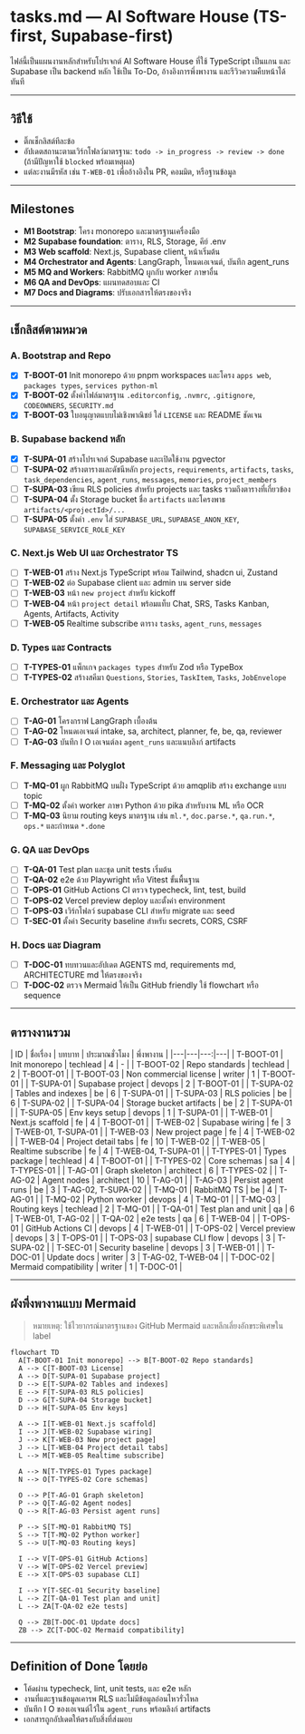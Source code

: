# tasks.md — AI Software House (TS-first, Supabase-first)

ไฟล์นี้เป็นแผนงานหลักสำหรับโปรเจกต์ AI Software House ที่ใช้ TypeScript เป็นแกน และ Supabase เป็น backend หลัก
ใช้เป็น To-Do, อ้างอิงการพึ่งพางาน และรีวิวความคืบหน้าได้ทันที

---

## วิธีใช้
- ติ๊กเช็กลิสต์ทีละข้อ
- อัปเดตสถานะตามเวิร์กโฟลว์มาตรฐาน: `todo -> in_progress -> review -> done` (ถ้ามีปัญหาใช้ `blocked` พร้อมเหตุผล)
- แต่ละงานมีรหัส เช่น `T-WEB-01` เพื่ออ้างอิงใน PR, คอมมิต, หรือฐานข้อมูล

---

## Milestones
- **M1 Bootstrap**: โครง monorepo และมาตรฐานเครื่องมือ
- **M2 Supabase foundation**: ตาราง, RLS, Storage, คีย์ .env
- **M3 Web scaffold**: Next.js, Supabase client, หน้าเริ่มต้น
- **M4 Orchestrator and Agents**: LangGraph, โหนดเอเจนต์, บันทึก agent_runs
- **M5 MQ and Workers**: RabbitMQ ผูกกับ worker ภาษาอื่น
- **M6 QA and DevOps**: แผนทดสอบและ CI
- **M7 Docs and Diagrams**: ปรับเอกสารให้ตรงของจริง

---

## เช็กลิสต์ตามหมวด

### A. Bootstrap and Repo
- [x] **T-BOOT-01** Init monorepo ด้วย pnpm workspaces และโครง `apps web`, `packages types`, `services python-ml`
- [x] **T-BOOT-02** ตั้งค่าไฟล์มาตรฐาน `.editorconfig`, `.nvmrc`, `.gitignore`, `CODEOWNERS`, `SECURITY.md`
- [x] **T-BOOT-03** ใบอนุญาตแบบไม่เชิงพาณิชย์ ใส่ `LICENSE` และ README ชัดเจน

### B. Supabase backend หลัก
- [x] **T-SUPA-01** สร้างโปรเจกต์ Supabase และเปิดใช้งาน pgvector
- [ ] **T-SUPA-02** สร้างตารางและดัชนีหลัก `projects`, `requirements`, `artifacts`, `tasks`, `task_dependencies`, `agent_runs`, `messages`, `memories`, `project_members`
- [ ] **T-SUPA-03** เขียน RLS policies สำหรับ projects และ tasks รวมถึงตารางที่เกี่ยวข้อง
- [ ] **T-SUPA-04** ตั้ง Storage bucket ชื่อ `artifacts` และโครงพาธ `artifacts/<projectId>/...`
- [ ] **T-SUPA-05** ตั้งค่า `.env` ใส่ `SUPABASE_URL`, `SUPABASE_ANON_KEY`, `SUPABASE_SERVICE_ROLE_KEY`

### C. Next.js Web UI และ Orchestrator TS
- [ ] **T-WEB-01** สร้าง Next.js TypeScript พร้อม Tailwind, shadcn ui, Zustand
- [ ] **T-WEB-02** ต่อ Supabase client และ admin บน server side
- [ ] **T-WEB-03** หน้า `new project` สำหรับ kickoff
- [ ] **T-WEB-04** หน้า `project detail` พร้อมแท็บ Chat, SRS, Tasks Kanban, Agents, Artifacts, Activity
- [ ] **T-WEB-05** Realtime subscribe ตาราง `tasks`, `agent_runs`, `messages`

### D. Types และ Contracts
- [ ] **T-TYPES-01** แพ็กเกจ `packages types` สำหรับ Zod หรือ TypeBox
- [ ] **T-TYPES-02** สร้างสคีมา `Questions`, `Stories`, `TaskItem`, `Tasks`, `JobEnvelope`

### E. Orchestrator และ Agents
- [ ] **T-AG-01** โครงกราฟ LangGraph เบื้องต้น
- [ ] **T-AG-02** โหนดเอเจนต์ intake, sa, architect, planner, fe, be, qa, reviewer
- [ ] **T-AG-03** บันทึก I O เอเจนต์ลง `agent_runs` และแนบลิงก์ artifacts

### F. Messaging และ Polyglot
- [ ] **T-MQ-01** ผูก RabbitMQ บนฝั่ง TypeScript ด้วย amqplib สร้าง exchange แบบ topic
- [ ] **T-MQ-02** ตั้งค่า worker ภาษา Python ด้วย pika สำหรับงาน ML หรือ OCR
- [ ] **T-MQ-03** นิยาม routing keys มาตรฐาน เช่น `ml.*`, `doc.parse.*`, `qa.run.*`, `ops.*` และกำหนด `*.done`

### G. QA และ DevOps
- [ ] **T-QA-01** Test plan และชุด unit tests เริ่มต้น
- [ ] **T-QA-02** e2e ด้วย Playwright หรือ Vitest ขั้นพื้นฐาน
- [ ] **T-OPS-01** GitHub Actions CI ตรวจ typecheck, lint, test, build
- [ ] **T-OPS-02** Vercel preview deploy และตั้งค่า environment
- [ ] **T-OPS-03** เวิร์กโฟลว์ supabase CLI สำหรับ migrate และ seed
- [ ] **T-SEC-01** ตั้งค่า Security baseline สำหรับ secrets, CORS, CSRF

### H. Docs และ Diagram
- [ ] **T-DOC-01** ทบทวนและอัปเดต AGENTS md, requirements md, ARCHITECTURE md ให้ตรงของจริง
- [ ] **T-DOC-02** ตรวจ Mermaid ให้เป็น GitHub friendly ใช้ flowchart หรือ sequence

---

## ตารางงานรวม

| ID | ชื่อเรื่อง | บทบาท | ประมาณชั่วโมง | พึ่งพางาน |
|---|---|---:|---|
| T-BOOT-01 | Init monorepo | techlead | 4 | - |
| T-BOOT-02 | Repo standards | techlead | 2 | T-BOOT-01 |
| T-BOOT-03 | Non commercial license | writer | 1 | T-BOOT-01 |
| T-SUPA-01 | Supabase project | devops | 2 | T-BOOT-01 |
| T-SUPA-02 | Tables and indexes | be | 6 | T-SUPA-01 |
| T-SUPA-03 | RLS policies | be | 6 | T-SUPA-02 |
| T-SUPA-04 | Storage bucket artifacts | be | 2 | T-SUPA-01 |
| T-SUPA-05 | Env keys setup | devops | 1 | T-SUPA-01 |
| T-WEB-01 | Next.js scaffold | fe | 4 | T-BOOT-01 |
| T-WEB-02 | Supabase wiring | fe | 3 | T-WEB-01, T-SUPA-01 |
| T-WEB-03 | New project page | fe | 4 | T-WEB-02 |
| T-WEB-04 | Project detail tabs | fe | 10 | T-WEB-02 |
| T-WEB-05 | Realtime subscribe | fe | 4 | T-WEB-04, T-SUPA-01 |
| T-TYPES-01 | Types package | techlead | 4 | T-BOOT-01 |
| T-TYPES-02 | Core schemas | sa | 4 | T-TYPES-01 |
| T-AG-01 | Graph skeleton | architect | 6 | T-TYPES-02 |
| T-AG-02 | Agent nodes | architect | 10 | T-AG-01 |
| T-AG-03 | Persist agent runs | be | 3 | T-AG-02, T-SUPA-02 |
| T-MQ-01 | RabbitMQ TS | be | 4 | T-AG-01 |
| T-MQ-02 | Python worker | devops | 4 | T-MQ-01 |
| T-MQ-03 | Routing keys | techlead | 2 | T-MQ-01 |
| T-QA-01 | Test plan and unit | qa | 6 | T-WEB-01, T-AG-02 |
| T-QA-02 | e2e tests | qa | 6 | T-WEB-04 |
| T-OPS-01 | GitHub Actions CI | devops | 4 | T-WEB-01 |
| T-OPS-02 | Vercel preview | devops | 3 | T-OPS-01 |
| T-OPS-03 | supabase CLI flow | devops | 3 | T-SUPA-02 |
| T-SEC-01 | Security baseline | devops | 3 | T-WEB-01 |
| T-DOC-01 | Update docs | writer | 3 | T-AG-02, T-WEB-04 |
| T-DOC-02 | Mermaid compatibility | writer | 1 | T-DOC-01 |

---

## ผังพึ่งพางานแบบ Mermaid

> หมายเหตุ: ใช้ไวยากรณ์มาตรฐานของ GitHub Mermaid และหลีกเลี่ยงอักขระพิเศษใน label

```mermaid
flowchart TD
  A[T-BOOT-01 Init monorepo] --> B[T-BOOT-02 Repo standards]
  A --> C[T-BOOT-03 License]
  A --> D[T-SUPA-01 Supabase project]
  D --> E[T-SUPA-02 Tables and indexes]
  E --> F[T-SUPA-03 RLS policies]
  D --> G[T-SUPA-04 Storage bucket]
  D --> H[T-SUPA-05 Env keys]

  A --> I[T-WEB-01 Next.js scaffold]
  I --> J[T-WEB-02 Supabase wiring]
  J --> K[T-WEB-03 New project page]
  J --> L[T-WEB-04 Project detail tabs]
  L --> M[T-WEB-05 Realtime subscribe]

  A --> N[T-TYPES-01 Types package]
  N --> O[T-TYPES-02 Core schemas]

  O --> P[T-AG-01 Graph skeleton]
  P --> Q[T-AG-02 Agent nodes]
  Q --> R[T-AG-03 Persist agent runs]

  P --> S[T-MQ-01 RabbitMQ TS]
  S --> T[T-MQ-02 Python worker]
  S --> U[T-MQ-03 Routing keys]

  I --> V[T-OPS-01 GitHub Actions]
  V --> W[T-OPS-02 Vercel preview]
  E --> X[T-OPS-03 supabase CLI]

  I --> Y[T-SEC-01 Security baseline]
  L --> Z[T-QA-01 Test plan and unit]
  L --> ZA[T-QA-02 e2e tests]

  Q --> ZB[T-DOC-01 Update docs]
  ZB --> ZC[T-DOC-02 Mermaid compatibility]
```

---

## Definition of Done โดยย่อ
- โค้ดผ่าน typecheck, lint, unit tests, และ e2e หลัก
- งานที่แตะฐานข้อมูลเคารพ RLS และไม่มีข้อมูลอ่อนไหวรั่วไหล
- บันทึก I O ของเอเจนต์ไว้ใน `agent_runs` พร้อมลิงก์ artifacts
- เอกสารถูกอัปเดตให้ตรงกับสิ่งที่ส่งมอบ
